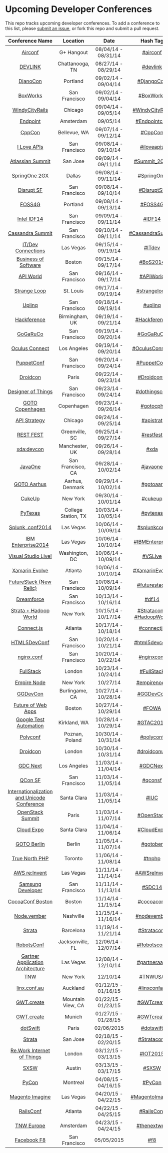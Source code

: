 Upcoming Developer Conferences
=====================

This repo tracks upcoming developer conferences. To add a conference to this list, please [submit an issue](https://github.com/MurtzaM/Developer-Conferences/issues/new), or fork this repo and submit a pull request. 



| Conference Name                                                | Location        | Date                  | Hash Tag    |
| :--------------------------------------------------------------: |:-------------:  | :---------------------:| :----------:| 
| [Airconf](http://www.airpair.com/airconf2014)                    | G+ Hangout   | 08/04/14 - 08/31/14 | [#airconf](https://twitter.com/search?f=realtime&q=%23airconf)         |
| [DEVLINK](http://www.devlink.net/)                             | Chattanooga, TN | 08/27/14 - 08/29/14 | [#devlink](https://twitter.com/search?f=realtime&q=%23devlink)         |
| [DjanoCon](http://www.djangocon.us/)                           | Portland | 09/02/14 - 09/04/14 | [#DjangoCon](https://twitter.com/search?f=realtime&q=%23djangocon)         |
| [BoxWorks](http://boxworks2014.com/)                           | San Francisco         | 09/02/14 - 09/04/14 | [#BoxWorks](https://twitter.com/search?f=realtime&q=%23BoxWorks)         |
| [WindyCityRails](http://www.windycityrails.org/)              | Chicago         | 09/04/14 - 09/05/14 | [#WindyCityRails](https://twitter.com/search?f=realtime&q=%23WindyCityRails)         |
| [Endpoint](http://endpointcon.com/)                            | Amsterdam         | 09/05/14 | [#Endpointcon](https://twitter.com/search?f=realtime&q=%23Endpointcon)         |
| [CppCon](http://cppcon.org/)                                  | Bellevue, WA     | 09/07/14 - 09/12/14 | [#CppCon](https://twitter.com/search?f=realtime&q=%23CppCon)         |
| [I Love APIs](https://pages.apigee.com/i-love-apis-2014.html)  | San Francisco   | 09/08/14 - 09/10/14 | [#iloveapis](https://twitter.com/search?f=realtime&q=%23iloveapis)         |
| [Atlassian Summit](https://summit.atlassian.com/)              | San Jose   | 09/09/14 - 09/11/14 | [#Summit_2014](https://twitter.com/search?f=realtime&q=%23Summit_2014)         |
| [SpringOne 2GX](http://springone2gx.com/)                      | Dallas          | 09/08/14 - 09/11/14 | [#SpringOne](https://twitter.com/search?f=realtime&q=%23springone)         |
| [Disrupt SF](http://techcrunch.com/events/disrupt-sf/tickets/) | San Francisco   | 09/08/14 - 09/10/14 | [#DisruptSF](https://twitter.com/search?f=realtime&q=%23disruptsf)
| [FOSS4G](https://2014.foss4g.org/)                             | Portland        | 09/08/14 - 09/13/14 | [#FOSS4G](https://twitter.com/search?f=realtime&q=%23FOSS4G)         |
| [Intel IDF14](http://www.intel.com/content/www/us/en/intel-developer-forum-idf/san-francisco/2014/idf-2014-san-francisco.html) | San Francisco   | 09/09/14 - 09/11/14 | [#IDF14](https://twitter.com/search?f=realtime&q=%23idf14)
| [Cassandra Summit](http://goo.gl/n4L6YT)                       | San Francisco         | 09/10/14 - 09/11/14 | [#CassandraSummit](https://twitter.com/search?f=realtime&q=%23CassandraSummit)         |
| [IT/Dev Connections](http://goo.gl/4kF2Oc)                     | Las Vegas             | 09/15/14 - 09/19/14 | [#ITdev](https://twitter.com/search?f=realtime&q=%23ITdev)         |
| [Business of Software](http://businessofsoftware.org/)         | Boston             | 09/15/14 - 09/17/14 | [#BoS2014](https://twitter.com/search?f=realtime&q=%23BoS2014)         |
| [API World](http://apiworld.co/)                               | San Francisco   | 09/16/14 - 09/17/14 | [#APIWorld](https://twitter.com/search?f=realtime&q=%23apiworld)
| [Strange Loop](https://thestrangeloop.com/)                    | St. Louis       | 09/17/14 - 09/19/14 |[#strangeloop](https://twitter.com/search?f=realtime&q=%23strangeloop)
| [Uplinq](http://www.qualcomm.com/uplinq)                       | San Francisco   | 09/18/14 - 09/19/14 | [#uplinq](https://twitter.com/search?f=realtime&q=%23uplinq)
| [Hackference](http://2014.hackference.co.uk/)                       | Birmingham, UK   | 09/19/14 - 09/21/14 | [#Hackference](https://twitter.com/search?f=realtime&q=%23Hackference) 
| [GoGaRuCo](http://gogaruco.com/)                               | San Francisco         | 09/19/14 - 09/20/14 | [#GoGaRuCo](https://twitter.com/search?f=realtime&q=%23GoGaRuCo)
| [Oculus Connect](https://www.oculusvr.com/connect/)            | Los Angeles           | 09/19/14 - 09/20/14 | [#OculusConnect](https://twitter.com/search?f=realtime&q=%23OculusConnect)
| [PuppetConf](http://2014.puppetconf.com/)                      | San Francisco         | 09/20/14 - 09/24/14 | [#PuppetConf](https://twitter.com/search?f=realtime&q=%23PuppetConf)
| [Droidcon](http://fr.droidcon.com/2014)                        | Paris          | 09/22/14 - 09/23/14 | [#Droidconfr](https://twitter.com/search?f=realtime&q=%23droidconfr) 
| [Designer of Things](http://www.designersofthings.com/sanfrancisco/) | San Francisco         | 09/23/14 - 09/24/14 | [#dothingscon](https://twitter.com/search?f=realtime&q=%23dothingscon)
| [GOTO Copenhagen](http://gotocon.com/cph-2014)                 | Copenhagen      | 09/23/14 - 09/26/14 | [#gotocph](https://twitter.com/search?f=realtime&q=%23gotocph)
| [API Strategy](http://apistrategyconference.com/)              | Chicago         | 09/24/14 - 09/25/14 | [#apistrat](https://twitter.com/search?f=realtime&q=%23apistrat)
| [REST FEST](http://www.restfest.org/)                          | Greenville, SC  | 09/25/14 - 09/27/14 | [#restfest](https://twitter.com/search?f=realtime&q=%23restfest)
| [xda:devcon](http://xda-devcon.com/)                           | Manchester, UK  | 09/26/14 - 09/28/14 | [#xda](https://twitter.com/search?f=realtime&q=%23xda)
| [JavaOne](www.oracle.com/javaone/index.html)                           | San Francisco, CA  | 09/28/14 - 10/02/14 | [#javaone](https://twitter.com/search?f=realtime&q=%23javaone)
| [GOTO Aarhus](http://gotocon.com/aarhus-2014/)                 | Aarhus, Denmark | 09/29/14 - 10/02/14 | [#gotoaar](https://twitter.com/search?f=realtime&q=%23gotoaar)
| [CukeUp](https://skillsmatter.com/conferences/1881-cukeup-nyc-2014) | New York | 09/30/14 - 10/01/14 | [#cukeup](https://twitter.com/search?f=realtime&q=%23cukeup)
| [PyTexas](https://www.pytexas.org/2014/)                       | College Station, TX  | 10/03/14 - 10/05/14 | [#pytexas](https://twitter.com/search?f=realtime&q=%23pytexas)
| [Splunk .conf2014](http://conf.splunk.com/)                           | Las Vegas       | 10/06/14 - 10/09/14 | [#splunkconf](https://twitter.com/search?f=realtime&q=%23splunkconf)
| [IBM Enterprise2014](goo.gl/2VvbQd)                            | Las Vegas       | 10/06/14 - 10/10/14 | [#IBMEnterprise](https://twitter.com/search?f=realtime&q=%23ibmenterprise)
| [Visual Studio Live!](http://vslive.com/events/washingtondc-2014/home.aspx)  | Washington, DC         | 10/06/14 - 10/09/14 | [#VSLive](https://twitter.com/search?f=realtime&q=%23vslive)         |
| [Xamarin Evolve](https://evolve.xamarin.com/)  | Atlanta         | 10/06/14 - 10/10/14 | [#XamarinEvolve](https://twitter.com/search?f=realtime&q=%23XamarinEvolve)         |
| [FutureStack (New Relic)](http://futurestack.io/)                           | San Francisco       | 10/08/14 - 10/09/14 | [#futurestack](https://twitter.com/search?f=realtime&q=%23futurestack)
| [Dreamforce](http://www.salesforce.com/dreamforce/DF14/)       | San Francisco   | 10/13/14 - 10/16/14 | [#df14](https://twitter.com/search?f=realtime&q=%23df14)
| [Strata + Hadoop World](http://strataconf.com/stratany2014)       | New York   | 10/15/14 - 10/17/14 | [#Strataconf](https://twitter.com/search?f=realtime&q=%23strataconf), [#HadoopWorld](https://twitter.com/search?f=realtime&q=%23hadoopworld)
| [Connect.js](http://www.connect-js.com/)                          | Atlanta   | 10/17/14 - 10/18/14 | [#connectjs](https://twitter.com/search?f=realtime&q=%23connectjs)
| [HTML5DevConf](http://html5devconf.com/)                       | San Francisco   | 10/20/14 - 10/21/14 | [#html5devconf](https://twitter.com/search?f=realtime&q=%23html5devconf)
| [nginx.conf](http://nginx.com/nginxconf)                       | San Francisco   | 10/20/14 - 10/22/14 | [#nginxconf](https://twitter.com/search?f=realtime&q=%23nginxconf)
| [FullStack](https://skillsmatter.com/conferences/6361-fullstack) | London  | 10/23/14 - 10/24/14 | [#FullStack](https://twitter.com/search?f=realtime&q=%23FullStack)
| [Empire Node](http://empirenode.org/)                          | New York  | 10/27/14 | [#empirenode](https://twitter.com/search?f=realtime&q=%23empirenode)
| [GGDevCon](http://www.ggdevcon.com/)                           | Burlingame, CA  | 10/27/14 - 10/28/14 | [#GGDevCon](https://twitter.com/search?f=realtime&q=%23GGDevCon)
| [Future of Web Apps](https://futureofwebapps.com/boston-2014/) | Boston          | 10/27/14 - 10/29/14 | [#FOWA](https://twitter.com/search?f=realtime&q=%23fowa)
| [Google Test Automation](https://developers.google.com/google-test-automation-conference/2014/) | Kirkland, WA  | 10/28/14 - 10/29/14 | [#GTAC2014](https://twitter.com/search?f=realtime&q=%23GTAC2014)
| [Polyconf](http://polyconf.com/)                               | Poznan, Poland  | 10/30/14 - 10/31/14 | [#polyconf](https://twitter.com/search?f=realtime&q=%23polyconf)
| [Droidcon](http://uk.droidcon.com/2014/)                       | London          | 10/30/14 - 10/31/14 | [#droidconuk](https://twitter.com/search?f=realtime&q=%23droidconuk)
| [GDC Next](http://www.gdcnext.com/)                            | Los Angeles     | 11/03/14 - 11/04/14 | [#GDCNext](https://twitter.com/search?f=realtime&q=%23gdcnext) |
| [QCon SF](http://qconsf.com/)                                  | San Francisco   | 11/03/14 - 11/05/14 | [#qconsf](https://twitter.com/search?f=realtime&q=%23qconsf) |
| [Internationalization and Unicode Conference](http://www.cloudcomputingexpo.com/) | Santa Clara     | 11/03/14 - 11/05/14 | [#IUC](https://twitter.com/search?f=realtime&q=%23IUC) |
| [OpenStack Summit](https://www.openstack.org/summit/openstack-paris-summit-2014/)  | Paris   | 11/03/14 - 11/07/14 | [#OpenStack](https://twitter.com/search?f=realtime&q=%23OpenStack) |
| [Cloud Expo](http://www.cloudcomputingexpo.com/)               | Santa Clara     | 11/04/14 - 11/06/14 | [#CloudExpo](https://twitter.com/search?f=realtime&q=%23CloudExpo) |
| [GOTO Berlin](http://gotocon.com/berlin-2014)                  | Berlin          | 11/05/14 - 11/07/14 | [#gotober](https://twitter.com/search?f=realtime&q=%23gotober) |
| [True North PHP](http://truenorthphp.ca/)                      | Toronto         | 11/06/14 - 11/08/14 | [#tnphp](https://twitter.com/search?f=realtime&q=%23tnphp) |
| [AWS re:Invent](https://reinvent.awsevents.com/)               | Las Vegas       | 11/11/14 - 11/14/14 | [#AWSreInvent](https://twitter.com/search?f=realtime&q=%23awsreinvent) |
| [Samsung Developer](http://samsungdevcon.com/)                 | San Francisco       | 11/11/14 - 11/13/14 | [#SDC14](https://twitter.com/search?f=realtime&q=%23sdc14) |
| [CocoaConf Boston](http://cocoaconf.com/boston-2014/home)               | Boston      | 11/14/14 - 11/15/14 | [#cocoaconf](https://twitter.com/search?f=realtime&q=%23cocoaconf) |
| [Node.vember](http://nodevember.org/)                          | Nashville   | 11/15/14 - 11/16/14 | [#nodevember](https://twitter.com/search?f=realtime&q=%23nodevember) |
| [Strata](http://strataconf.com/strataeu2014)                   | Barcelona | 11/19/14 - 11/21/14 | [#Strataconf](https://twitter.com/search?f=realtime&q=%23strataconf)
| [RobotsConf](http://2014.robotsconf.com/)                      | Jacksonville, FL | 12/06/14 - 12/07/14 | [#Robotsconf](https://twitter.com/search?f=realtime&q=%23Robotsconf)
| [Gartner Application Architecture](http://goo.gl/OqrLjt)              | Las Vegas        | 12/08/14 - 12/10/14 | [#gartneraadi](https://twitter.com/search?f=realtime&q=%23gartneraadi)
| [TNW](http://thenextweb.com/conference/usa/)                   | New York       | 12/10/14 | [#TNWUSA](https://twitter.com/search?f=realtime&q=%23tnwusa)
| [linx.conf.au](http://linux.conf.au/)                          | Auckland | 01/12/15 - 01/16/15 | [#linxconfau](https://twitter.com/search?f=realtime&q=%23linxconfau)
| [GWT.create](http://gwtcreate.com/)                            | Mountain View, CA | 01/22/15 - 01/23/15 | [#GWTcreate](https://twitter.com/search?f=realtime&q=%23GWTcreate)
| [GWT.create](http://gwtcreate.com/)                            | Munich | 01/27/15 - 01/28/15 | [#GWTcreate](https://twitter.com/search?f=realtime&q=%23GWTcreate)
| [dotSwift](http://www.dotswift.io/)                     | Paris   | 02/06/2015          | [#dotswift](https://twitter.com/search?f=realtime&q=%23dotswift)
| [Strata](http://strataconf.com/strata2015)                     | San Jose | 02/18/15 - 02/20/15 | [#Strataconf](https://twitter.com/search?f=realtime&q=%23strataconf)
| [Re.Work Internet of Things](https://www.re-work.co/events/internet-of-things-london) | London       | 03/12/15 - 03/13/15 | [#IOT2015](https://twitter.com/search?f=realtime&q=%23iot2015) |
| [SXSW](http://sxsw.com/)                                       | Austin          | 03/13/15 - 03/17/15 | [#SXSW](https://twitter.com/search?f=realtime&q=%23sxsw)
| [PyCon](https://us.pycon.org/2015/)                            | Montreal          | 04/08/15 - 04/16/15 | [#PyCon](https://twitter.com/search?f=realtime&q=%23pycon)
| [Magento Imagine](http://www.imagineecommerce.com/)            | Las Vegas          | 04/20/15 - 04/22/15 | [#MagentoImagine](https://twitter.com/search?f=realtime&q=%23MagentoImagine)
| [RailsConf](http://www.railsconf.com/)            | Atlanta          | 04/22/15 - 04/25/15 | [#RailsConf](https://twitter.com/search?f=realtime&q=%23RailsConf)
| [TNW Europe](http://thenextweb.com/conference/europe/)  | Amsterdam          | 04/23/15 - 04/24/15 | [#thenextweb](https://twitter.com/search?f=realtime&q=%23thenextweb)
| [Facebook F8](https://www.facebook.com/f8)                     | San Francisco   | 05/05/2015          | [#f8](https://twitter.com/search?f=realtime&q=%23f8)
